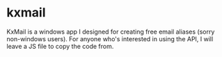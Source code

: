# kxmail
KxMail is a windows app I designed for creating free email aliases (sorry non-windows users). For anyone who's interested in using the API, I will leave a JS file to copy the code from.
